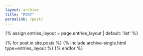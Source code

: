 ```yaml
---
layout: archive
title: "POST"
permalink: /post/
---
```


{% assign entries_layout = page.entries_layout | default: 'list' %}
<div class="entries-{{ entries_layout }}">
  {% for post in site.posts %}
    {% include archive-single.html type=entries_layout %}
  {% endfor %}
</div>